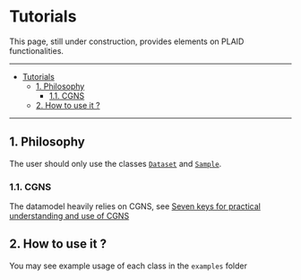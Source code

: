 # Tutorials

This page, still under construction, provides elements on PLAID functionalities.

---

- [Tutorials](#tutorials)
  - [1. Philosophy](#1-philosophy)
    - [1.1. CGNS](#11-cgns)
  - [2. How to use it ?](#2-how-to-use-it-)

---

## 1. Philosophy

The user should only use the classes [`Dataset`](plaid.containers.dataset.Dataset) and [`Sample`](plaid.containers.sample.Sample).


### 1.1. CGNS

The datamodel heavily relies on CGNS, see [Seven keys for practical understanding and use of CGNS](https://ntrs.nasa.gov/api/citations/20180006202/downloads/20180006202.pdf)

## 2. How to use it ?


You may see example usage of each class in the `examples` folder
